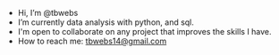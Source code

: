 - Hi, I’m @tbwebs
- I’m currently data analysis with python, and sql. 
- I'm open to collaborate on any project that improves the skills I have.
- How to reach me: tbwebs14@gmail.com
